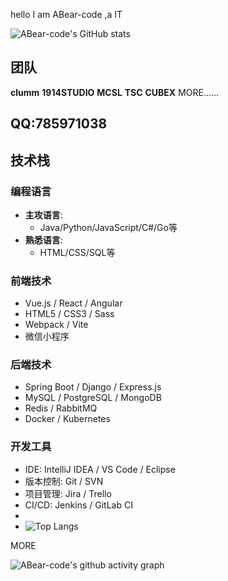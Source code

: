 hello I am ABear-code ,a IT

![ABear-code's GitHub stats](https://github-readme-stats.vercel.app/api?username=ABear-code)

## 团队
**clumm**
**1914STUDIO**
**MCSL**
**TSC**
**CUBEX**
MORE……
## QQ:785971038

## 技术栈

### 编程语言
- **主攻语言**: 
  - Java/Python/JavaScript/C#/Go等
- **熟悉语言**:
  - HTML/CSS/SQL等

### 前端技术
- Vue.js / React / Angular
- HTML5 / CSS3 / Sass
- Webpack / Vite
- 微信小程序

### 后端技术
- Spring Boot / Django / Express.js
- MySQL / PostgreSQL / MongoDB
- Redis / RabbitMQ
- Docker / Kubernetes

### 开发工具
- IDE: IntelliJ IDEA / VS Code / Eclipse
- 版本控制: Git / SVN
- 项目管理: Jira / Trello
- CI/CD: Jenkins / GitLab CI
-
- ![Top Langs](https://github-readme-stats.vercel.app/api/top-langs/?username=ABear-code)

MORE

![ABear-code's github activity graph](https://github-readme-activity-graph.vercel.app/graph?username=ABear-code)





